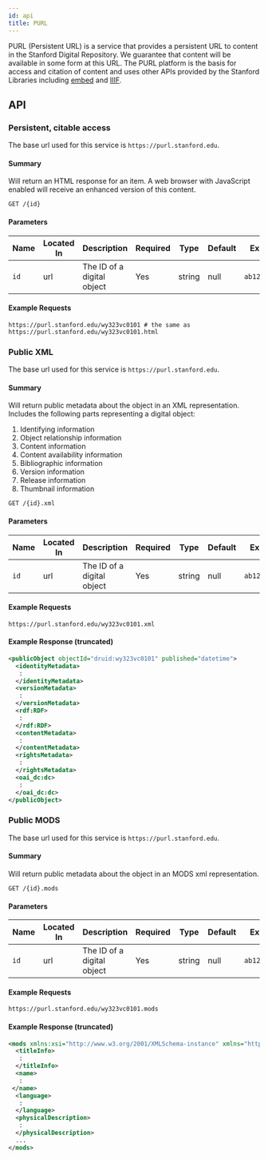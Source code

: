 ```yaml
---
id: api
title: PURL
---
```


PURL (Persistent URL) is a service that provides a persistent URL to content in the Stanford Digital Repository. We guarantee that content will be available in some form at this URL. The PURL platform is the basis for access and citation of content and uses other APIs provided by the Stanford Libraries including [embed](/docs/embed/api) and [IIIF](/docs/iiif/api).

## API

### Persistent, citable access

The base url used for this service is `https://purl.stanford.edu`.

#### Summary

Will return an HTML response for an item. A web browser with JavaScript enabled will receive an enhanced version of this content.

```
GET /{id}
```

#### Parameters
Name | Located In | Description | Required | Type | Default | Example
---- | ---------- | ----------- | -------- | ------ | ------- | ------
`id` | url | The ID of a digital object | Yes | string | null | `ab123cd4567`

#### Example Requests

```
https://purl.stanford.edu/wy323vc0101 # the same as https://purl.stanford.edu/wy323vc0101.html
```

### Public XML

The base url used for this service is `https://purl.stanford.edu`.

#### Summary

Will return public metadata about the object in an XML representation. Includes the following parts representing a digital object:

1. Identifying information
1. Object relationship information
1. Content information
1. Content availability information
1. Bibliographic information
1. Version information
1. Release information
1. Thumbnail information

```
GET /{id}.xml
```

#### Parameters
Name | Located In | Description | Required | Type | Default | Example
---- | ---------- | ----------- | -------- | ------ | ------- | ------
`id` | url | The ID of a digital object | Yes | string | null | `ab123cd4567`

#### Example Requests

```
https://purl.stanford.edu/wy323vc0101.xml
```

#### Example Response (truncated)

```xml
<publicObject objectId="druid:wy323vc0101" published="datetime">
  <identityMetadata>
   :
  </identityMetadata>
  <versionMetadata>
   :
  </versionMetadata>
  <rdf:RDF>
   :
  </rdf:RDF>
  <contentMetadata>
   :
  </contentMetadata>
  <rightsMetadata>
   :
  </rightsMetadata>
  <oai_dc:dc>
   :
  </oai_dc:dc>
</publicObject>
```

### Public MODS

The base url used for this service is `https://purl.stanford.edu`.

#### Summary

Will return public metadata about the object in an MODS xml representation.

```
GET /{id}.mods
```

#### Parameters
Name | Located In | Description | Required | Type | Default | Example
---- | ---------- | ----------- | -------- | ------ | ------- | ------
`id` | url | The ID of a digital object | Yes | string | null | `ab123cd4567`

#### Example Requests

```
https://purl.stanford.edu/wy323vc0101.mods
```

#### Example Response (truncated)

```xml
<mods xmlns:xsi="http://www.w3.org/2001/XMLSchema-instance" xmlns="http://www.loc.gov/mods/v3" version="3.6" xsi:schemaLocation="http://www.loc.gov/mods/v3 http://www.loc.gov/standards/mods/v3/mods-3-6.xsd">
  <titleInfo>
   :
  </titleInfo>
  <name>
   :
 </name>
  <language>
   :
  </language>
  <physicalDescription>
   :
  </physicalDescription>
  ...
</mods>
```
